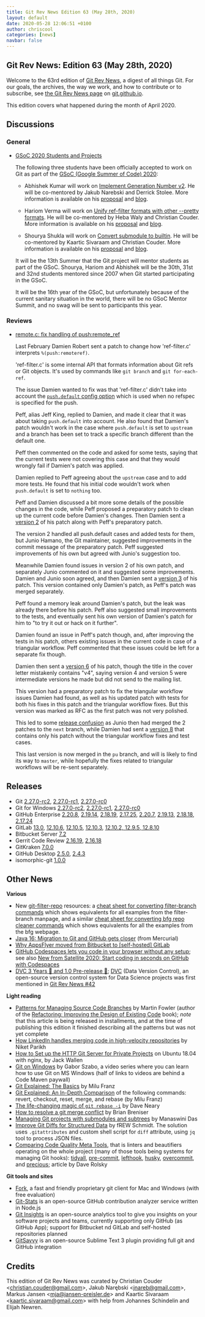 ```yaml
---
title: Git Rev News Edition 63 (May 28th, 2020)
layout: default
date: 2020-05-28 12:06:51 +0100
author: chriscool
categories: [news]
navbar: false
---
```


## Git Rev News: Edition 63 (May 28th, 2020)

Welcome to the 63rd edition of [Git Rev News](https://git.github.io/rev_news/rev_news/),
a digest of all things Git. For our goals, the archives, the way we work, and how to contribute or to
subscribe, see [the Git Rev News page](https://git.github.io/rev_news/rev_news/) on [git.github.io](http://git.github.io).

This edition covers what happened during the month of April 2020.

## Discussions

### General

* [GSoC 2020 Students and Projects](https://lore.kernel.org/git/CAP8UFD1iBxiOZ_OA4DbMF9Kx2UHL15TPygoX6x-JrDGuReG1Vw@mail.gmail.com/)

  The following three students have been officially accepted to work on Git
  as part of the [GSoC (Google Summer of Code) 2020](https://summerofcode.withgoogle.com/):

  - Abhishek Kumar will work on
    [Implement Generation Number v2](https://summerofcode.withgoogle.com/projects/#6140278689234944).
    He will be co-mentored by Jakub Narebski and Derrick Stolee.
    More information is available on his
    [proposal](https://lore.kernel.org/git/20200326101520.GA19326@Abhishek-Arch/)
    and [blog](https://abhishekkumar2718.github.io/blog).

  - Hariom Verma  will work on
    [Unify ref-filter formats with other --pretty formats](https://summerofcode.withgoogle.com/projects/#4593212745842688).
    He  will be co-mentored by Heba Waly and Christian Couder.
    More information is available on his
    [proposal](https://lore.kernel.org/git/CA+CkUQ966swTrR7D2vxgQ2ZA3E=Le=u8yvEAopOsphoCWGgDeg@mail.gmail.com/)
    and [blog](https://harry-hov.github.io/blogs/posts/).

  - Shourya Shukla will work on
    [Convert submodule to builtin](https://summerofcode.withgoogle.com/projects/#6451304047575040).
    He will be co-mentored by Kaartic Sivaraam and Christian Couder.
    More information is available on his
    [proposal](https://lore.kernel.org/git/20200325185053.10274-1-shouryashukla.oo@gmail.com/)
    and [blog](https://shouryashukla.blogspot.com/).

  It will be the 13th Summer that the Git project will mentor students
  as part of the GSoC. Shourya, Hariom and Abhishek will be the 30th,
  31st and 32nd students mentored since 2007 when Git started
  participating in the GSoC.

  It will be the 16th year of the GSoC, but unfortunately because of
  the current sanitary situation in the world, there will be no GSoC
  Mentor Summit, and no swag will be sent to participants this year.

### Reviews

* [remote.c: fix handling of push:remote_ref](https://lore.kernel.org/git/20200228172455.1734888-1-damien.olivier.robert+git@gmail.com/)

  Last February Damien Robert sent a patch to change how
  'ref-filter.c' interprets `%(push:remoteref)`.

  'ref-filter.c' is some internal API that formats information about
  Git refs or Git objects. It's used by commands like `git branch` and
  `git for-each-ref`.

  The issue Damien wanted to fix was that 'ref-filter.c' didn't take
  into account the [`push.default` config option](https://git-scm.com/docs/git-config#Documentation/git-config.txt-pushdefault)
  which is used when no refspec is specified for the push.

  Peff, alias Jeff King, replied to Damien, and made it clear that it
  was about taking `push.default` into account. He also found that
  Damien's patch wouldn't work in the case where `push.default` is set
  to `upstream` and a branch has been set to track a specific branch
  different than the default one.

  Peff then commented on the code and asked for some tests, saying
  that the current tests were not covering this case and that they
  would wrongly fail if Damien's patch was applied.

  Damien replied to Peff agreeing about the `upstream` case and to add
  more tests. He found that his initial code wouldn't work when
  `push.default` is set to `nothing` too.

  Peff and Damien discussed a bit more some details of the possible
  changes in the code, while Peff proposed a preparatory patch to
  clean up the current code before Damien's changes. Then Damien sent
  a [version 2](https://lore.kernel.org/git/20200303161223.1870298-1-damien.olivier.robert+git@gmail.com/)
  of his patch along with Peff's preparatory patch.

  The version 2 handled all push.default cases and added tests for
  them, but Junio Hamano, the Git maintainer, suggested improvements
  in the commit message of the preparatory patch. Peff suggested
  improvements of his own but agreed with Junio's suggestion too.

  Meanwhile Damien found issues in version 2 of his own patch, and
  separately Junio commented on it and suggested some
  improvements. Damien and Junio soon agreed, and then Damien sent a
  [version 3](https://lore.kernel.org/git/20200312164558.2388589-1-damien.olivier.robert+git@gmail.com/)
  of his patch. This version contained only Damien's patch, as Peff's
  patch was merged separately.

  Peff found a memory leak around Damien's patch, but the leak was
  already there before his patch. Peff also suggested small
  improvements to the tests, and eventually sent his own version of
  Damien's patch for him to "to try it out or hack on it further".

  Damien found an issue in Peff's patch though, and, after improving
  the tests in his patch, others existing issues in the current code
  in case of a triangular workflow. Peff commented that these issues
  could be left for a separate fix though.

  Damien then sent a
  [version 6](https://lore.kernel.org/git/20200406175648.25737-1-damien.olivier.robert+git@gmail.com/)
  of his patch, though the title in the cover letter mistakenly
  contains "v4", saying version 4 and version 5 were intermediate
  versions he made but did not send to the mailing list.

  This version had a preparatory patch to fix the triangular workflow
  issues Damien had found, as well as his updated patch with tests for
  both his fixes in this patch and the triangular workflow fixes. But
  this version was marked as RFC as the first patch was not very
  polished.

  This led to some [release confusion](https://lore.kernel.org/git/20200416211208.xqnnrkvcl2jw3ejr@doriath/)
  as Junio then had merged the 2 patches to the `next` branch, while
  Damien had sent a
  [version 8](https://lore.kernel.org/git/20200416150355.635436-1-damien.olivier.robert+git@gmail.com/)
  that contains only his patch without the triangular workflow fixes
  and test cases.

  This last version is now merged in the `pu` branch, and will is
  likely to find its way to `master`, while hopefully the fixes
  related to triangular workflows will be re-sent separately.

<!---
### Support
-->

<!---
## Developer Spotlight:
-->

## Releases

+ Git [2.27.0-rc2](https://lore.kernel.org/git/xmqqtv02mt2m.fsf@gitster.c.googlers.com/),
[2.27.0-rc1](https://public-inbox.org/git/xmqqsgfuv2ko.fsf@gitster.c.googlers.com/),
[2.27.0-rc0](https://public-inbox.org/git/xmqqy2punll7.fsf@gitster.c.googlers.com/)
+ Git for Windows [2.27.0-rc2](https://github.com/git-for-windows/git/releases/tag/v2.27.0-rc2.windows.1),
[2.27.0-rc1](https://github.com/git-for-windows/git/releases/tag/v2.27.0-rc1.windows.1),
[2.27.0-rc0](https://github.com/git-for-windows/git/releases/tag/v2.27.0-rc0.windows.1)
+ GitHub Enterprise [2.20.8](https://enterprise.github.com/releases/2.20.8/notes),
[2.19.14](https://enterprise.github.com/releases/2.19.14/notes),
[2.18.19](https://enterprise.github.com/releases/2.18.19/notes),
[2.17.25](https://enterprise.github.com/releases/2.17.25/notes),
[2.20.7](https://enterprise.github.com/releases/2.20.7/notes),
[2.19.13](https://enterprise.github.com/releases/2.19.13/notes),
[2.18.18](https://enterprise.github.com/releases/2.18.18/notes),
[2.17.24](https://enterprise.github.com/releases/2.17.24/notes)
+ GitLab [13.0](https://about.gitlab.com/releases/2020/05/06/gitlab-com-13-0-breaking-changes/),
[12.10.6](https://about.gitlab.com/releases/2020/05/15/gitlab-12-10-6-released/),
[12.10.5](https://about.gitlab.com/releases/2020/05/13/gitlab-12-10-5-released/),
[12.10.3](https://about.gitlab.com/releases/2020/05/04/gitlab-12-10-3-released/),
[12.10.2, 12.9.5, 12.8.10](https://about.gitlab.com/releases/2020/04/30/security-release-12-10-2-released/)
+ Bitbucket Server [7.2](https://confluence.atlassian.com/bitbucketserver/bitbucket-server-release-notes-872139866.html)
+ Gerrit Code Review [2.16.19](https://www.gerritcodereview.com/2.16.html#21619),
[2.16.18](https://www.gerritcodereview.com/2.16.html#21618)
+ GitKraken [7.0.0](https://support.gitkraken.com/release-notes/current)
+ GitHub Desktop [2.5.0](https://desktop.github.com/release-notes/),
[2.4.3](https://desktop.github.com/release-notes/)
+ isomorphic-git [1.0.0](https://isomorphic-git.org/blog/2020/02/25/version-1-0-0)

## Other News

__Various__

* New [git-filter-repo](https://github.com/newren/git-filter-repo) resources:
  a [cheat sheet for converting filter-branch commands](https://github.com/newren/git-filter-repo/blob/master/Documentation/converting-from-filter-branch.md#cheat-sheet-conversion-of-examples-from-the-filter-branch-manpage)
  which shows equivalents for all examples from the filter-branch manpage, and a similar
  [cheat sheet for converting bfg repo cleaner commands](https://github.com/newren/git-filter-repo/blob/master/Documentation/converting-from-bfg-repo-cleaner.md#cheat-sheet-conversion-of-examples-from-bfg)
  which shows equivalents for all the examples from the bfg webpage.
* [Java 16: Migration to Git and GitHub gets closer](https://jaxenter.com/java-16-migration-to-git-and-github-jdk-172076.html)
  (from Mercurial)
* [Why AppsFlyer moved from Bitbucket to [self-hosted] GitLab](https://about.gitlab.com/blog/2020/04/27/appsflyer-moves-to-gitlab/)
* [GitHub Codespaces lets you code in your browser without any setup](https://thenextweb.com/dd/2020/05/06/github-codespace-lets-you-code-in-your-browser-without-any-setup/);
  see also [New from Satellite 2020: Start coding in seconds on GitHub with Codespaces](https://github.blog/2020-05-06-new-from-satellite-2020-github-codespaces-github-discussions-securing-code-in-private-repositories-and-more/#codespaces)
* [DVC 3 Years 🎉 and 1.0 Pre-release 🚀](https://dvc.org/blog/dvc-3-years-and-1-0-release);
  [DVC](https://dvc.org) (Data Version Control), an open-source version control
  system for Data Science projects was first mentioned in [Git Rev News #42](https://git.github.io/rev_news/2018/08/22/edition-42/)


__Light reading__

* [Patterns for Managing Source Code Branches](https://martinfowler.com/articles/branching-patterns.html)
  by Martin Fowler (author of the [Refactoring: Improving the Design of Existing Code](https://martinfowler.com/books/refactoring.html) book);
  _note_ that this article is being released in installments,
  and at the time of publishing this edition it finished describing all the patterns but was not yet complete
* [How LinkedIn handles merging code in high-velocity repositories](https://engineering.linkedin.com/blog/2020/continuous-integration)
  by Niket Parikh
* [How to Set up the HTTP Git Server for Private Projects](https://thenewstack.io/how-to-set-up-the-http-git-server-for-private-projects/)
  on Ubuntu 18.04 with nginx, by Jack Wallen
* [Git on Windows](https://code-maven.com/git-on-windows) by Gabor Szabo,
  a video series where you can learn how to use Git on MS Windows
  (half of links to videos are behind a Code Maven paywall)
* [Git Explained: The Basics](https://dev.to/milu_franz/git-explained-the-basics-igc)
  by Milu Franz
* [Git Explained: An In-Depth Comparison](https://dev.to/milu_franz/git-explained-an-in-depth-comparison-18mk)
  of the following commands: revert, checkout, reset, merge, and rebase
  (by Milu Franz)
* [The life-changing magic of `git rebase -i`](https://opensource.com/article/20/4/git-rebase-i)
  by Dave Neary
* [How to resolve a git merge conflict](https://opensource.com/article/20/4/git-merge-conflict)
  by Brian Breniser
* [Managing Git projects with submodules and subtrees](https://opensource.com/article/20/5/git-submodules-subtrees)
  by Manaswini Das
* [Improve Git Diffs for Structured Data](https://blog.afoolishmanifesto.com/posts/improve-git-diffs-structured-data/)
  by fREW Schmidt.  The solution uses `.gitattributes` and custom shell script
  for `diff` attribute, using `jq` tool to process JSON files.
* [Comparing Code Quality Meta Tools](https://blog.urth.org/2020/05/08/comparing-code-quality-meta-tools/),
  that is linters and beautifiers operating on the whole project
  (many of those tools being systems for managing Git hooks):
  [tidyall][], [pre-commit][], [lefthook][], [husky][], [overcommit][], and [precious][];
  article by Dave Rolsky

[tidyall]: https://metacpan.org/pod/distribution/Code-TidyAll/bin/tidyall
[pre-commit]: https://pre-commit.com/
[lefthook]: https://github.com/Arkweid/lefthook
[husky]: https://github.com/typicode/husky
[overcommit]: https://github.com/sds/overcommit
[precious]: https://github.com/houseabsolute/precious


__Git tools and sites__

* [Fork](https://fork.dev/), a fast and friendly proprietary git client for Mac and Windows
  (with free evaluation)
* [Git-Stats](https://gitstats.me/) is an open-source GitHub contribution analyzer
  service written in Node.js
* [Git Insights](https://www.gitinsights.io/) is an open-source analytics tool
  to give you insights on your software projects and teams, currently supporting
  only GitHub (as GitHub App); support for Bitbucket nd GitLab and self-hosted
  repositories planned
* [GitSavvy](https://github.com/timbrel/GitSavvy) is an open-source
  Sublime Text 3 plugin providing full git and GitHub integration


## Credits

This edition of Git Rev News was curated by
Christian Couder &lt;<christian.couder@gmail.com>&gt;,
Jakub Narębski &lt;<jnareb@gmail.com>&gt;,
Markus Jansen &lt;<mja@jansen-preisler.de>&gt; and
Kaartic Sivaraam &lt;<kaartic.sivaraam@gmail.com>&gt;
with help from Johannes Schindelin and Elijah Newren.
